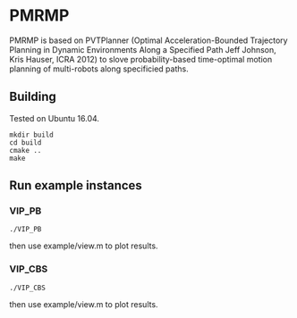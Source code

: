 # PMRMP

PMRMP is based on PVTPlanner
(Optimal Acceleration-Bounded Trajectory Planning in Dynamic Environments Along a Specified Path
Jeff Johnson, Kris Hauser, ICRA 2012)
to slove probability-based time-optimal motion planning of multi-robots along specificied paths.

## Building

Tested on Ubuntu 16.04.

```
mkdir build
cd build
cmake ..
make
```

## Run example instances

### VIP_PB

````
./VIP_PB
````
then use example/view.m to plot results.

### VIP_CBS

````
./VIP_CBS
````
then use example/view.m to plot results.
